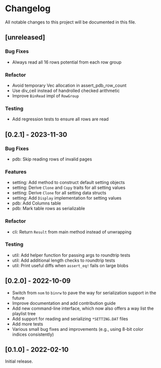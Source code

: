 # Changelog

All notable changes to this project will be documented in this file.

## [unreleased]

### Bug Fixes

- Always read all 16 rows potential from each row group

### Refactor

- Avoid temporary Vec allocation in assert_pdb_row_count
- Use div_ceil instead of handrolled checked arithmetic
- Improve `BinRead` impl of `RowGroup`

### Testing

- Add regression tests to ensure all rows are read

## [0.2.1] - 2023-11-30

### Bug Fixes

- pdb: Skip reading rows of invalid pages

### Features

- setting: Add method to construct default setting objects
- setting: Derive `Clone` and `Copy` traits for all setting values
- setting: Derive `Clone` for all setting data structs
- setting: Add `Display` implementation for setting values
- pdb: Add Columns table
- pdb: Mark table rows as serializable

### Refactor

- cli: Return `Result` from main method instead of unwrapping

### Testing

- util: Add helper function for passing args to roundtrip tests
- util: Add additional length checks to roundtrip tests
- util: Print useful diffs when `assert_eq!` fails on large blobs

## [0.2.0] - 2022-10-09

- Switch from `nom` to `binrw` to pave the way for serialization support in the future
- Improve documentation and add contribution guide
- Add new command-line interface, which now also offers a way list the playlist tree
- Add support for reading and serializing `*SETTING.DAT` files
- Add more tests
- Various small bug fixes and improvements (e.g., using 8-bit color indices consistently)

## [0.1.0] - 2022-02-10

Initial release.
